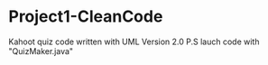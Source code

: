 # Project1-CleanCode
Kahoot quiz code written with UML
Version 2.0
P.S lauch code with "QuizMaker.java"
